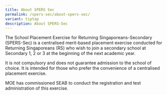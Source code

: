 ```yaml
---
title: About SPERS Sec
permalink: /spers-sec/about-spers-sec/
variant: tiptap
description: About SPERS-Sec
---
```

<p>The School Placement Exercise for Returning Singaporeans-Secondary (SPERS-Sec)
is a centralised merit-based placement exercise conducted for Returning
Singaporeans (RS) who wish to join a secondary school at Secondary 1, 2
or 3 at the beginning of the next academic year.</p>
<p>It is not compulsory and does not guarantee admission to the school of
choice. It is intended for those who prefer the convenience of a centralised
placement exercise.</p>
<p>MOE has commissioned SEAB to conduct the registration and test administration
of this exercise.</p>